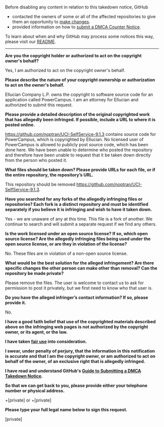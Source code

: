 Before disabling any content in relation to this takedown notice, GitHub
- contacted the owners of some or all of the affected repositories to give them an opportunity to [make changes](https://docs.github.com/en/github/site-policy/dmca-takedown-policy#a-how-does-this-actually-work).
- provided information on how to [submit a DMCA Counter Notice](https://docs.github.com/en/articles/guide-to-submitting-a-dmca-counter-notice).

To learn about when and why GitHub may process some notices this way, please visit our [README](https://github.com/github/dmca/blob/master/README.md).

---


**Are you the copyright holder or authorized to act on the copyright owner's behalf?**

Yes, I am authorized to act on the copyright owner's behalf.

**Please describe the nature of your copyright ownership or authorization to act on the owner's behalf.**

Ellucian Company L.P. owns the copyright to software source code for an application called PowerCampus. I am an attorney for Ellucian and authorized to submit this request.

**Please provide a detailed description of the original copyrighted work that has allegedly been infringed. If possible, include a URL to where it is posted online.**

https://github.com/noptran/UCI-SelfService-9.1.3 contains source code for PowerCampus, which is copyrighted by Ellucian. No licensed user of PowerCampus is allowed to publicly post source code, which has been done here. We have been unable to determine who posted the repository and therefore have been unable to request that it be taken down directly from the person who posted it.

**What files should be taken down? Please provide URLs for each file, or if the entire repository, the repository’s URL.**

This repository should be removed https://github.com/noptran/UCI-SelfService-9.1.3.

**Have you searched for any forks of the allegedly infringing files or repositories? Each fork is a distinct repository and must be identified separately if you believe it is infringing and wish to have it taken down.**

Yes - we are unaware of any at this time. This file is a fork of another. We continue to search and will submit a separate request if we find any others.

**Is the work licensed under an open source license? If so, which open source license? Are the allegedly infringing files being used under the open source license, or are they in violation of the license?**

No. These files are in violation of a non-open source license.

**What would be the best solution for the alleged infringement? Are there specific changes the other person can make other than removal? Can the repository be made private?**

Please remove the files. The user is welcome to contact us to ask for permission to post it privately, but we first need to know who that user is.

**Do you have the alleged infringer’s contact information? If so, please provide it.**

No.

**I have a good faith belief that use of the copyrighted materials described above on the infringing web pages is not authorized by the copyright owner, or its agent, or the law.**

**I have taken <a href="https://www.lumendatabase.org/topics/22">fair use</a> into consideration.**

**I swear, under penalty of perjury, that the information in this notification is accurate and that I am the copyright owner, or am authorized to act on behalf of the owner, of an exclusive right that is allegedly infringed.**

**I have read and understand GitHub's <a href="https://docs.github.com/articles/guide-to-submitting-a-dmca-takedown-notice/">Guide to Submitting a DMCA Takedown Notice</a>.**

**So that we can get back to you, please provide either your telephone number or physical address.**

+[private] or +[private]

**Please type your full legal name below to sign this request.**

[private]
